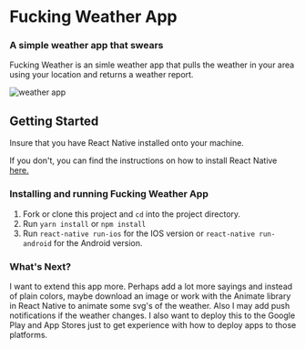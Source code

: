 # Fucking Weather App
### A simple weather app that swears
Fucking Weather is an simle weather app that pulls the weather in your area using your location and returns a weather report.


![weather app](https://i.imgur.com/Phk9o7E.png)

## Getting Started

Insure that you have React Native installed onto your machine.  

If you don't, you can find the instructions on how to install React Native [here.](https://facebook.github.io/react-native/docs/getting-started.html)


### Installing and running Fucking Weather App


1. Fork or clone this project and ```cd``` into the project directory.
2. Run ```yarn install``` or ```npm install```
3. Run ```react-native run-ios``` for the IOS version or ```react-native run-android``` for the Android version.

### What's Next?

I want to extend this app more. Perhaps add a lot more sayings and instead of plain colors, maybe download an image or work with the Animate library in React Native to animate some svg's of the weather.  Also I may add push notifications if the weather changes.  I also want to deploy this to the Google Play and App Stores just to get experience with how to deploy apps to those platforms.  
